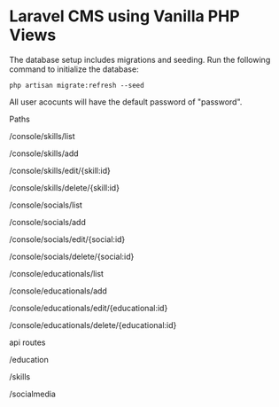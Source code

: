 # Laravel CMS using Vanilla PHP Views



The database setup includes migrations and seeding. Run the following command to initialize the database:

```
php artisan migrate:refresh --seed
```

All user acocunts will have the default password of "password".

Paths

/console/skills/list

/console/skills/add

/console/skills/edit/{skill:id}

/console/skills/delete/{skill:id}


/console/socials/list

/console/socials/add

/console/socials/edit/{social:id}

/console/socials/delete/{social:id}


/console/educationals/list

/console/educationals/add

/console/educationals/edit/{educational:id}

/console/educationals/delete/{educational:id}



api routes

/education

/skills

/socialmedia